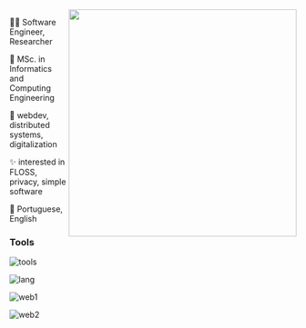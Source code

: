 <img width="400" align="right" src="https://github.com/pastilhas/images/blob/main/shared%20image.jpg?raw=true">

🧑‍💻 Software Engineer, Researcher

🏫 MSc. in Informatics and Computing Engineering

💪 webdev, distributed systems, digitalization

✨ interested in FLOSS, privacy, simple software

💬 Portuguese, English

### Tools

![tools](https://skillicons.dev/icons?i=linux,debian,git,github,docker)

![lang](https://skillicons.dev/icons?i=cs,kotlin,python,bash,v)

![web1](https://skillicons.dev/icons?i=js,ts,nodejs,react)

![web2](https://skillicons.dev/icons?i=html,css,mui)
